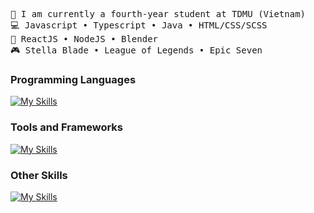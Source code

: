 <pre>
👋 I am currently a fourth-year student at TDMU (Vietnam)
💻 Javascript • Typescript • Java • HTML/CSS/SCSS
🧰 ReactJS • NodeJS • Blender
🎮 Stella Blade • League of Legends • Epic Seven
</pre>

### Programming Languages

[![My Skills](https://skillicons.dev/icons?i=js,ts,java,php,html,css,cs)](https://skillicons.dev)

### Tools and Frameworks

[![My Skills](https://skillicons.dev/icons?i=vscode,idea)](https://skillicons.dev)

### Other Skills

[![My Skills](https://skillicons.dev/icons?i=blender)](https://skillicons.dev)
